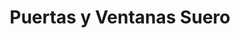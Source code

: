 ---
title: "Puertas y Ventanas Suero"
url: /santo-domingo/puertas-y-ventanas-suero/
shop: Allgemein
---
